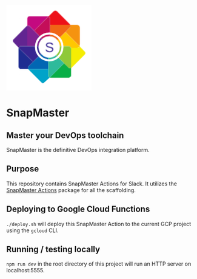 ![SnapMaster](https://github.com/snapmaster-io/snapmaster/raw/master/public/SnapMaster-logo-220.png)
# SnapMaster 
## Master your DevOps toolchain

SnapMaster is the definitive DevOps integration platform.  

## Purpose

This repository contains SnapMaster Actions for Slack.  It utilizes 
the [SnapMaster Actions](https://github.com/snapmaster-io/snapmaster-actions) package for all the scaffolding.

## Deploying to Google Cloud Functions

`./deploy.sh` will deploy this SnapMaster Action to the current GCP 
project using the `gcloud` CLI.

## Running / testing locally

`npm run dev` in the root directory of this project will run an HTTP server on localhost:5555.

